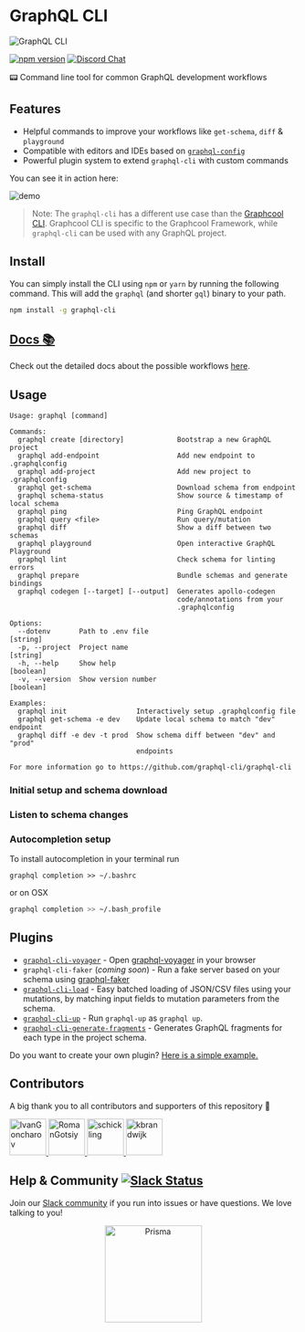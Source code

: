 # GraphQL CLI

![GraphQL CLI](https://i.imgur.com/ix5NO45.gif "GraphQL CLI")

[![npm version](https://badge.fury.io/js/%40test-graphql-cli%2Fcli.svg)](https://badge.fury.io/js/%40test-graphql-cli%2Fcli)
[![Discord Chat](https://img.shields.io/discord/625400653321076807)](https://discord.gg/xud7bH)

📟 Command line tool for common GraphQL development workflows

## Features

- Helpful commands to improve your workflows like `get-schema`, `diff` & `playground`
- Compatible with editors and IDEs based on [`graphql-config`](https://github.com/graphcool/graphql-config)
- Powerful plugin system to extend `graphql-cli` with custom commands

You can see it in action here:

![demo](http://imgur.com/0kuqZFY.gif)

> Note: The `graphql-cli` has a different use case than the [Graphcool CLI](https://www.graph.cool/docs/reference/graphcool-cli/overview-zboghez5go/). Graphcool CLI is specific to the Graphcool Framework, while `graphql-cli` can be used with any GraphQL project.

## Install

You can simply install the CLI using `npm` or `yarn` by running the following command. This will add the `graphql` (and shorter `gql`) binary to your path.

```sh
npm install -g graphql-cli
```

## [Docs :books:](https://oss.prisma.io/content/graphql-cli/01-overview)
Check out the detailed docs about the possible workflows [here](https://oss.prisma.io/content/graphql-cli/04-Common-Workflows.html).


## Usage

```
Usage: graphql [command]

Commands:
  graphql create [directory]             Bootstrap a new GraphQL project
  graphql add-endpoint                   Add new endpoint to .graphqlconfig
  graphql add-project                    Add new project to .graphqlconfig
  graphql get-schema                     Download schema from endpoint
  graphql schema-status                  Show source & timestamp of local schema
  graphql ping                           Ping GraphQL endpoint
  graphql query <file>                   Run query/mutation
  graphql diff                           Show a diff between two schemas
  graphql playground                     Open interactive GraphQL Playground
  graphql lint                           Check schema for linting errors
  graphql prepare                        Bundle schemas and generate bindings
  graphql codegen [--target] [--output]  Generates apollo-codegen
                                         code/annotations from your
                                         .graphqlconfig

Options:
  --dotenv       Path to .env file                                      [string]
  -p, --project  Project name                                           [string]
  -h, --help     Show help                                             [boolean]
  -v, --version  Show version number                                   [boolean]

Examples:
  graphql init                 Interactively setup .graphqlconfig file
  graphql get-schema -e dev    Update local schema to match "dev" endpoint
  graphql diff -e dev -t prod  Show schema diff between "dev" and "prod"
                               endpoints

For more information go to https://github.com/graphql-cli/graphql-cli

```

### Initial setup and schema download

### Listen to schema changes

### Autocompletion setup
To install autocompletion in your terminal run

```
graphql completion >> ~/.bashrc
```

or on OSX

```sh
graphql completion >> ~/.bash_profile
```

## Plugins

- [`graphql-cli-voyager`](https://github.com/graphql-cli/graphql-cli-voyager) - Open [graphql-voyager](https://github.com/APIs-guru/graphql-voyager) in your browser
- `graphql-cli-faker` (*coming soon*) - Run a fake server based on your schema using [graphql-faker](https://github.com/APIs-guru/graphql-faker)
- [`graphql-cli-load`](https://github.com/neo4j-graphql/graphql-cli-load) - Easy batched loading of JSON/CSV files using your mutations, by matching input fields to mutation parameters from the schema.
- [`graphql-cli-up`](https://github.com/supergraphql/graphql-cli-up) - Run `graphql-up` as `graphql up`.
- [`graphql-cli-generate-fragments`](https://github.com/develomark/graphql-cli-generate-fragments) - Generates GraphQL fragments for each type in the project schema.

Do you want to create your own plugin? [Here is a simple example.](plugin-example)

## Contributors

A big thank you to all contributors and supporters of this repository 💚

<a href="https://github.com/IvanGoncharov/" target="_blank">
  <img src="https://github.com/IvanGoncharov.png?size=64" width="64" height="64" alt="IvanGoncharov">
</a>
<a href="https://github.com/RomanGotsiy/" target="_blank">
  <img src="https://github.com/RomanGotsiy.png?size=64" width="64" height="64" alt="RomanGotsiy">
</a>
<a href="https://github.com/schickling/" target="_blank">
  <img src="https://github.com/schickling.png?size=64" width="64" height="64" alt="schickling">
</a>
<a href="https://github.com/kbrandwijk/" target="_blank">
  <img src="https://github.com/kbrandwijk.png?size=64" width="64" height="64" alt="kbrandwijk">
</a>

## Help & Community [![Slack Status](https://slack.graph.cool/badge.svg)](https://slack.graph.cool)

Join our [Slack community](http://slack.graph.cool/) if you run into issues or have questions. We love talking to you!

<p align="center"><a href="https://oss.prisma.io"><img src="https://imgur.com/IMU2ERq.png" alt="Prisma" height="170px"></a></p>
